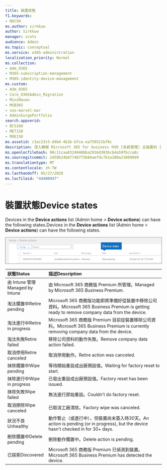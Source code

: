 ```yaml
---
title: 裝置狀態
f1.keywords:
- NOCSH
ms.author: sirkkuw
author: Sirkkuw
manager: scotv
audience: Admin
ms.topic: conceptual
ms.service: o365-administration
localization_priority: Normal
ms.collection:
- Adm_O365
- M365-subscription-management
- M365-identity-device-management
ms.custom:
- Adm_O365
- Core_O365Admin_Migration
- MiniMaven
- MSB365
- seo-marvel-mar
- AdminSurgePortfolio
search.appverid:
- BCS160
- MET150
- MOE150
ms.assetid: c3ac23c5-d4b4-4b1b-b7ce-ea759521bf8c
description: 深入瞭解 Microsoft 365 for business 中的 [系統管理] 主裝置的 [裝置動作] 清單中的各種裝置狀態。
ms.openlocfilehash: 90c11caa03249408ba2916d303bcb4a59fbcca8c
ms.sourcegitcommit: 2d59b24b877487f3b84aefdc7b1e200a21009999
ms.translationtype: MT
ms.contentlocale: zh-TW
ms.lasthandoff: 05/27/2020
ms.locfileid: "44400947"
---
```

# <a name="device-states"></a><span data-ttu-id="26994-103">裝置狀態</span><span class="sxs-lookup"><span data-stu-id="26994-103">Device states</span></span>

<span data-ttu-id="26994-104">Devices in the **Device actions** list (Admin home \> **Device actions**) can have the following states.</span><span class="sxs-lookup"><span data-stu-id="26994-104">Devices in the **Device actions** list (Admin home \> **Device actions**) can have the following states.</span></span>
  
![In the Device actions list, you can see the Devices states.](../media/a621c47e-45d9-4e1a-beb9-c03254d40c1d.png)
  
|<span data-ttu-id="26994-106">**狀態**</span><span class="sxs-lookup"><span data-stu-id="26994-106">**Status**</span></span>|<span data-ttu-id="26994-107">**描述**</span><span class="sxs-lookup"><span data-stu-id="26994-107">**Description**</span></span>|
|:-----|:-----|
|<span data-ttu-id="26994-108">由 Intune 管理</span><span class="sxs-lookup"><span data-stu-id="26994-108">Managed by Intune</span></span>  <br/> |<span data-ttu-id="26994-109">由 Microsoft 365 商務版 Premium 所管理。</span><span class="sxs-lookup"><span data-stu-id="26994-109">Managed by Microsoft 365 Business Premium.</span></span>  <br/> |
|<span data-ttu-id="26994-110">淘汰擱置中</span><span class="sxs-lookup"><span data-stu-id="26994-110">Retire pending</span></span>  <br/> |<span data-ttu-id="26994-111">Microsoft 365 商務版功能即將準備好從裝置中移除公司資料。</span><span class="sxs-lookup"><span data-stu-id="26994-111">Microsoft 365 Business Premium is getting ready to remove company data from the device.</span></span>  <br/> |
|<span data-ttu-id="26994-112">淘汰進行中</span><span class="sxs-lookup"><span data-stu-id="26994-112">Retire in progress</span></span>  <br/> |<span data-ttu-id="26994-113">Microsoft 365 商務版 Premium 目前從裝置移除公司資料。</span><span class="sxs-lookup"><span data-stu-id="26994-113">Microsoft 365 Business Premium is currently removing company data from the device.</span></span>  <br/> |
|<span data-ttu-id="26994-114">淘汰失敗</span><span class="sxs-lookup"><span data-stu-id="26994-114">Retire failed</span></span>  <br/> | <span data-ttu-id="26994-115">移除公司資料的動作失敗。</span><span class="sxs-lookup"><span data-stu-id="26994-115">Remove company data action failed.</span></span>  <br/> |
|<span data-ttu-id="26994-116">取消停用</span><span class="sxs-lookup"><span data-stu-id="26994-116">Retire canceled</span></span>  <br/> |<span data-ttu-id="26994-117">取消停用動作。</span><span class="sxs-lookup"><span data-stu-id="26994-117">Retire action was canceled.</span></span>  <br/> |
|<span data-ttu-id="26994-118">抹除擱置中</span><span class="sxs-lookup"><span data-stu-id="26994-118">Wipe pending</span></span>  <br/> |<span data-ttu-id="26994-119">等待開始重設成出廠預設值。</span><span class="sxs-lookup"><span data-stu-id="26994-119">Waiting for factory reset to start.</span></span>  <br/> |
|<span data-ttu-id="26994-120">抹除進行中</span><span class="sxs-lookup"><span data-stu-id="26994-120">Wipe in progress</span></span>  <br/> |<span data-ttu-id="26994-121">已發出重設成出廠預設值。</span><span class="sxs-lookup"><span data-stu-id="26994-121">Factory reset has been issued.</span></span>  <br/> |
|<span data-ttu-id="26994-122">抹除失敗</span><span class="sxs-lookup"><span data-stu-id="26994-122">Wipe failed</span></span>  <br/> |<span data-ttu-id="26994-123">無法進行原始重設。</span><span class="sxs-lookup"><span data-stu-id="26994-123">Couldn't do factory reset.</span></span>  <br/> |
|<span data-ttu-id="26994-124">取消擦除</span><span class="sxs-lookup"><span data-stu-id="26994-124">Wipe canceled</span></span>  <br/> |<span data-ttu-id="26994-125">已取消工廠清除。</span><span class="sxs-lookup"><span data-stu-id="26994-125">Factory wipe was canceled.</span></span>  <br/> |
|<span data-ttu-id="26994-126">狀況不良</span><span class="sxs-lookup"><span data-stu-id="26994-126">Unhealthy</span></span>  <br/> |<span data-ttu-id="26994-127">動作暫止（或進行中），但裝置尚未簽入時30天。</span><span class="sxs-lookup"><span data-stu-id="26994-127">An action is pending (or in progress), but the device hasn't checked in for 30+ days.</span></span>  <br/> |
|<span data-ttu-id="26994-128">刪除擱置中</span><span class="sxs-lookup"><span data-stu-id="26994-128">Delete pending</span></span>  <br/> |<span data-ttu-id="26994-129">刪除動作擱置中。</span><span class="sxs-lookup"><span data-stu-id="26994-129">Delete action is pending.</span></span>  <br/> |
|<span data-ttu-id="26994-130">已探索</span><span class="sxs-lookup"><span data-stu-id="26994-130">Discovered</span></span>  <br/> |<span data-ttu-id="26994-131">Microsoft 365 商務版 Premium 已偵測到裝置。</span><span class="sxs-lookup"><span data-stu-id="26994-131">Microsoft 365 Business Premium has detected the device.</span></span>  <br/> |
   
